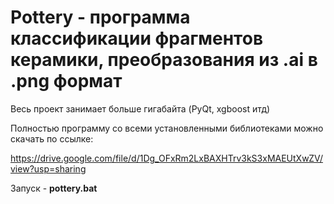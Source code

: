# Pottery - программа классификации фрагментов керамики, преобразования из .ai в .png формат

Весь проект занимает больше гигабайта (PyQt, xgboost итд)

Полностью программу со всеми установленными библиотеками можно скачать по ссылке:

https://drive.google.com/file/d/1Dg_OFxRm2LxBAXHTrv3kS3xMAEUtXwZV/view?usp=sharing

Запуск - **pottery.bat**
